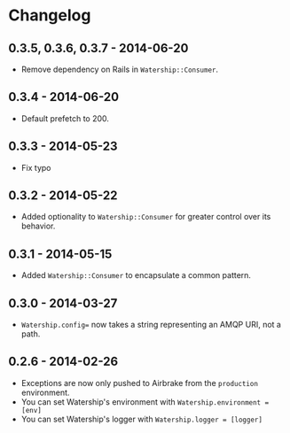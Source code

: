 # Changelog

## 0.3.5, 0.3.6, 0.3.7 - 2014-06-20
* Remove dependency on Rails in `Watership::Consumer`.

## 0.3.4 - 2014-06-20
* Default prefetch to 200.

## 0.3.3 - 2014-05-23
* Fix typo

## 0.3.2 - 2014-05-22
* Added optionality to `Watership::Consumer` for greater control over its behavior.

## 0.3.1 - 2014-05-15
* Added `Watership::Consumer` to encapsulate a common pattern.

## 0.3.0 - 2014-03-27
* `Watership.config=` now takes a string representing an AMQP URI, not a path.

## 0.2.6 - 2014-02-26
* Exceptions are now only pushed to Airbrake from the `production` environment.
* You can set Watership's environment with `Watership.environment = [env]`
* You can set Watership's logger with `Watership.logger = [logger]`
